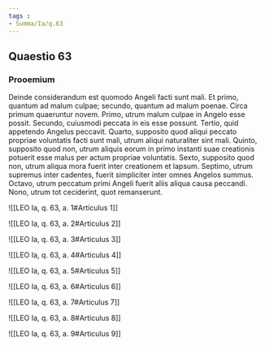```yaml
---
tags : 
- Summa/Ia/q.63
---
```


## Quaestio 63

### Prooemium

Deinde considerandum est quomodo Angeli facti sunt mali. Et primo, quantum ad malum culpae; secundo, quantum ad malum poenae. Circa primum quaeruntur novem. Primo, utrum malum culpae in Angelo esse possit. Secundo, cuiusmodi peccata in eis esse possunt. Tertio, quid appetendo Angelus peccavit. Quarto, supposito quod aliqui peccato propriae voluntatis facti sunt mali, utrum aliqui naturaliter sint mali. Quinto, supposito quod non, utrum aliquis eorum in primo instanti suae creationis potuerit esse malus per actum propriae voluntatis. Sexto, supposito quod non, utrum aliqua mora fuerit inter creationem et lapsum. Septimo, utrum supremus inter cadentes, fuerit simpliciter inter omnes Angelos summus. Octavo, utrum peccatum primi Angeli fuerit aliis aliqua causa peccandi. Nono, utrum tot ceciderint, quot remanserunt.

![[LEO Ia, q. 63, a. 1#Articulus 1]]

![[LEO Ia, q. 63, a. 2#Articulus 2]]

![[LEO Ia, q. 63, a. 3#Articulus 3]]

![[LEO Ia, q. 63, a. 4#Articulus 4]]

![[LEO Ia, q. 63, a. 5#Articulus 5]]

![[LEO Ia, q. 63, a. 6#Articulus 6]]

![[LEO Ia, q. 63, a. 7#Articulus 7]]

![[LEO Ia, q. 63, a. 8#Articulus 8]]

![[LEO Ia, q. 63, a. 9#Articulus 9]]

